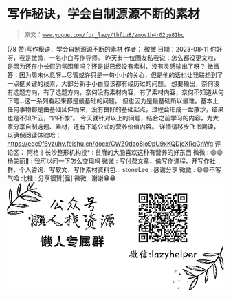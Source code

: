 # 写作秘诀，学会自制源源不断的素材

> 原文：[`www.yuque.com/for_lazy/thfiu8/zmov1h4r02gu81bc`](https://www.yuque.com/for_lazy/thfiu8/zmov1h4r02gu81bc)

<ne-h2 id="751dcd72" data-lake-id="751dcd72"><ne-heading-ext><ne-heading-anchor></ne-heading-anchor><ne-heading-fold></ne-heading-fold></ne-heading-ext><ne-heading-content><ne-text id="u5f3abd30">(78 赞)写作秘诀，学会自制源源不断的素材</ne-text></ne-heading-content></ne-h2> <ne-p id="u8668b0ed" data-lake-id="u8668b0ed"><ne-text id="ufd7d94c0">作者： 微微</ne-text></ne-p> <ne-p id="u14cddb28" data-lake-id="u14cddb28"><ne-text id="u4e82e0c1">日期：2023-08-11</ne-text></ne-p> <ne-p id="ucdc22565" data-lake-id="ucdc22565"><ne-text id="u06b89b63" style="background-color: rgb(255, 255, 255); color: rgb(47, 48, 52);">你好呀，我是微微，一名小白写作导师。</ne-text></ne-p> <ne-p id="ue80a29b9" data-lake-id="ue80a29b9"><ne-text id="u31a3df7d">昨天有一位圈友私我说：怎么都没更文啦，是因为还在小长假的氛围里吗？还是说已经没有素材、没有灵感输出了呀？</ne-text></ne-p> <ne-p id="u5feb1a77" data-lake-id="u5feb1a77"><ne-text id="ue582acad">微微答：因为周末休息呀...尽管或许只是一句小小的关心，但是他的话也让我联想到了一点挺关键的线索，大部分新手小白应该都有经历过的问题。</ne-text></ne-p> <ne-p id="u2dec88a2" data-lake-id="u2dec88a2"><ne-text id="ua4f8dfb3">想要输出，奈何没有选题方向，有了选题方向，奈何没有素材内容，有了素材内容，奈何不知道从何下笔...这一系列看起来都是最基础的问题。</ne-text></ne-p> <ne-p id="u417b305a" data-lake-id="u417b305a"><ne-text id="ue9031d8f" ne-bold="true">但也因为是最基础所以最难。</ne-text><ne-text id="u9c3e61ae">基本上任何事物都是由基础延伸而来，没有良好的基础起点，过程会形成一盘散沙，结果也是不知所云，“四不像”。</ne-text></ne-p> <ne-p id="u957d3cb7" data-lake-id="u957d3cb7"><ne-text id="uaa62eaa5" ne-bold="true">今天就针对以上的问题，结合之前学习的内容，为大家分享自制选题、素材，还有下笔公式的营养价值内容。</ne-text></ne-p> <ne-p id="uc4cd142f" data-lake-id="uc4cd142f"><ne-text id="u585220b3">详情请移步飞书阅读，以确保阅读体验哈：</ne-text></ne-p> <ne-p id="u74079e72" data-lake-id="u74079e72">[<ne-text id="ue4b96b17" ne-underline="true">https://eqc9f6vzuhv.feishu.cn/docx/CWZ0dao8jo9pU9xKQDjcXRqGnWg</ne-text>](https://eqc9f6vzuhv.feishu.cn/docx/CWZ0dao8jo9pU9xKQDjcXRqGnWg)</ne-p> <ne-hole id="u5ce99674" data-lake-id="u5ce99674"><ne-card data-card-name="hr" data-card-type="block" id="K4lPw" data-event-boundary="card"><ne-p id="u46b41fd8" data-lake-id="u46b41fd8"><ne-text id="u90cc328a">评论区：</ne-text></ne-p> <ne-p id="u71d819b2" data-lake-id="u71d819b2"><ne-text id="u402de447">阿格丨长沙整形机构投* : 贫瘠的大脑喜欢这种有营养的好东西</ne-text> <ne-text id="u8ad7d50f">微微 : 😄😄</ne-text> <ne-text id="u1ea9c922">杨美丽🐝 : 我可以问一下怎么变现吗</ne-text> <ne-text id="ueeda7e95">微微 : 写付费文章、做写作课程、开写作社群、个人咨询、写软文、写作素材资料包...</ne-text> <ne-text id="ubf0c8f58">stoneLee : 感谢分享</ne-text> <ne-text id="uaf18d795">微微 : 😄😄不客气哈</ne-text> <ne-text id="uead28155">北柱 : 分享很赞[强]</ne-text> <ne-text id="u2bed6c8f">微微 : 谢谢😁😁</ne-text></ne-p> <ne-p id="ud64c63d0" data-lake-id="ud64c63d0"><ne-card data-card-name="image" data-card-type="inline" id="S99sZ" data-event-boundary="card">![](img/894d30a529e7c37bcd3392323c99941c.png)</ne-card></ne-p> <ne-hole id="u3f27f7eb" data-lake-id="u3f27f7eb"><ne-card data-card-name="hr" data-card-type="block" id="ix103" data-event-boundary="card"></ne-card></ne-hole></ne-card></ne-hole>
